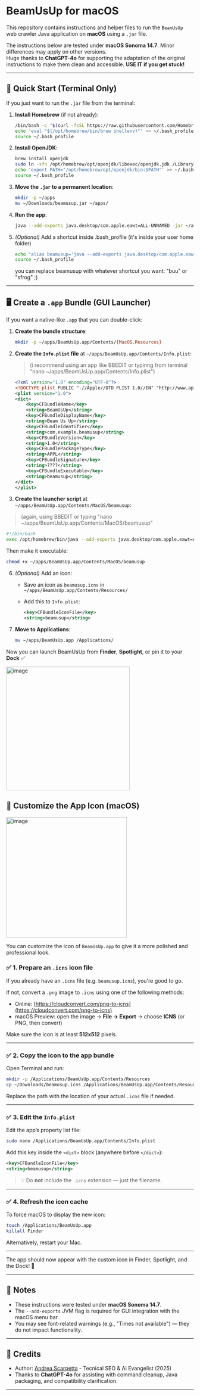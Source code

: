 # BeamUsUp for macOS

This repository contains instructions and helper files to run the `BeamUsUp` web crawler Java application on **macOS** using a `.jar` file.

The instructions below are tested under **macOS Sonoma 14.7**. Minor differences may apply on other versions.  
Huge thanks to **ChatGPT-4o** for supporting the adaptation of the original instructions to make them clean and accessible. **USE IT if you get stuck!**

---

## 🚀 Quick Start (Terminal Only)

If you just want to run the `.jar` file from the terminal:

1. **Install Homebrew** (if not already):

   ```bash
   /bin/bash -c "$(curl -fsSL https://raw.githubusercontent.com/Homebrew/install/HEAD/install.sh)"
   echo 'eval "$(/opt/homebrew/bin/brew shellenv)"' >> ~/.bash_profile
   source ~/.bash_profile
   ```

2. **Install OpenJDK**:

   ```bash
   brew install openjdk
   sudo ln -sfn /opt/homebrew/opt/openjdk/libexec/openjdk.jdk /Library/Java/JavaVirtualMachines/openjdk.jdk
   echo 'export PATH="/opt/homebrew/opt/openjdk/bin:$PATH"' >> ~/.bash_profile
   source ~/.bash_profile
   ```

3. **Move the `.jar` to a permanent location**:

   ```bash
   mkdir -p ~/apps
   mv ~/Downloads/beamusup.jar ~/apps/
   ```

4. **Run the app**:

   ```bash
   java --add-exports java.desktop/com.apple.eawt=ALL-UNNAMED -jar ~/apps/beamusup.jar
   ```

5. *(Optional)* Add a shortcut inside .bash_profile (it's inside your user home folder)

   ```bash
   echo "alias beamusup='java --add-exports java.desktop/com.apple.eawt=ALL-UNNAMED -jar ~/apps/beamusup.jar'" >> ~/.bash_profile
   source ~/.bash_profile
   ```
   you can replace beamusup with whatever shortcut you want: "buu" or "sfrog" ;) 

---

## 🖥️ Create a `.app` Bundle (GUI Launcher)

If you want a native-like `.app` that you can double-click:

1. **Create the bundle structure**:

   ```bash
   mkdir -p ~/apps/BeamUsUp.app/Contents/{MacOS,Resources}
   ```

2. **Create the `Info.plist` file** at `~/apps/BeamUsUp.app/Contents/Info.plist`:
   > (i recommend using an app like BBEDIT or typinng from terminal "nano ~/apps/BeamUsUp.app/Contents/Info.plist")

   ```xml
   <?xml version="1.0" encoding="UTF-8"?>
   <!DOCTYPE plist PUBLIC "-//Apple//DTD PLIST 1.0//EN" "http://www.apple.com/DTDs/PropertyList-1.0.dtd">
   <plist version="1.0">
   <dict>
       <key>CFBundleName</key>
       <string>BeamUsUp</string>
       <key>CFBundleDisplayName</key>
       <string>Beam Us Up</string>
       <key>CFBundleIdentifier</key>
       <string>com.example.beamusup</string>
       <key>CFBundleVersion</key>
       <string>1.0</string>
       <key>CFBundlePackageType</key>
       <string>APPL</string>
       <key>CFBundleSignature</key>
       <string>????</string>
       <key>CFBundleExecutable</key>
       <string>beamusup</string>
   </dict>
   </plist>
   ```

4. **Create the launcher script** at `~/apps/BeamUsUp.app/Contents/MacOS/beamusup`:
> (again, using BBEDIT or typing "nano ~/apps/BeamUsUp.app/Contents/MacOS/beamusup"

   ```bash
   #!/bin/bash
   exec /opt/homebrew/bin/java --add-exports java.desktop/com.apple.eawt=ALL-UNNAMED -jar ~/apps/beamusup.jar
   ```

   Then make it executable:

   ```bash
   chmod +x ~/apps/BeamUsUp.app/Contents/MacOS/beamusup
   ```

6. *(Optional)* Add an icon:

   - Save an icon as `beamusup.icns` in `~/apps/BeamUsUp.app/Contents/Resources/`
   - Add this to `Info.plist`:

     ```xml
     <key>CFBundleIconFile</key>
     <string>beamusup</string>
     ```

7. **Move to Applications**:

   ```bash
   mv ~/apps/BeamUsUp.app /Applications/
   ```

Now you can launch BeamUsUp from **Finder**, **Spotlight**, or pin it to your **Dock** ✅

<img width="332" alt="image" src="https://github.com/user-attachments/assets/71c7e045-7d09-4abd-b562-5398ab6b6e32" />

## 🎨 Customize the App Icon (macOS)


<img width="324" alt="image" src="https://github.com/user-attachments/assets/f7618648-3654-419b-bf28-2d5293a0e50a" />


You can customize the icon of `BeamUsUp.app` to give it a more polished and professional look.

### ✅ 1. Prepare an `.icns` icon file

If you already have an `.icns` file (e.g. `beamusup.icns`), you're good to go.

If not, convert a `.png` image to `.icns` using one of the following methods:

- Online: [https://cloudconvert.com/png-to-icns](https://cloudconvert.com/png-to-icns)
- macOS Preview: open the image → **File → Export** → choose **ICNS** (or PNG, then convert)

Make sure the icon is at least **512x512** pixels.

---

### ✅ 2. Copy the icon to the app bundle

Open Terminal and run:

```bash
mkdir -p /Applications/BeamUsUp.app/Contents/Resources
cp ~/Downloads/beamusup.icns /Applications/BeamUsUp.app/Contents/Resources/
```

Replace the path with the location of your actual `.icns` file if needed.

---

### ✅ 3. Edit the `Info.plist`

Edit the app’s property list file:

```bash
sudo nano /Applications/BeamUsUp.app/Contents/Info.plist
```

Add this key inside the `<dict>` block (anywhere before `</dict>`):

```xml
<key>CFBundleIconFile</key>
<string>beamusup</string>
```

> 💡 Do **not** include the `.icns` extension — just the filename.

---

### ✅ 4. Refresh the icon cache

To force macOS to display the new icon:

```bash
touch /Applications/BeamUsUp.app
killall Finder
```

Alternatively, restart your Mac.

---

The app should now appear with the custom icon in Finder, Spotlight, and the Dock! 🎉

---

## 🧠 Notes

- These instructions were tested under **macOS Sonoma 14.7**.
- The `--add-exports` JVM flag is required for GUI integration with the macOS menu bar.
- You may see font-related warnings (e.g., "Times not available") — they do not impact functionality.

---

## 🙌 Credits

- Author: [Andrea Scarpetta](https://www.andreascarpetta.com) - Tecnical SEO & Ai Evangelist (2025)
- Thanks to **ChatGPT-4o** for assisting with command cleanup, Java packaging, and compatibility clarification.


---
